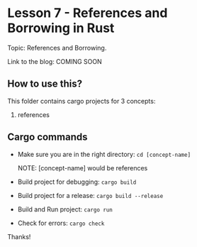 # Lesson 7 - References and Borrowing in Rust

Topic: References and Borrowing.

Link to the blog: COMING SOON


## How to use this?
This folder contains cargo projects for 3 concepts:
1. references


## Cargo commands

- Make sure you are in the right directory: `cd [concept-name]`

    NOTE: [concept-name] would be references

- Build project for debugging: `cargo build`
- Build project for a release: `cargo build --release`
- Build and Run project: `cargo run`
- Check for errors: `cargo check`

Thanks!